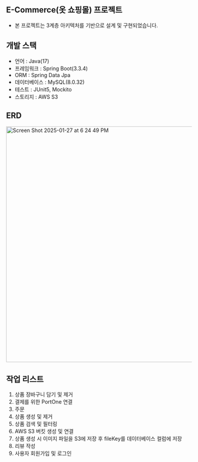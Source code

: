 ## E-Commerce(옷 쇼핑몰) 프로젝트
- 본 프로젝트는 3계층 아키텍처를 기반으로 설계 및 구현되었습니다.

## 개발 스택
- 언어 : Java(17)
- 프레임워크 : Spring Boot(3.3.4)
- ORM : Spring Data Jpa
- 데이터베이스 : MySQL(8.0.32)
- 테스트 : JUnit5, Mockito
- 스토리지 : AWS S3

## ERD
<img width="640" alt="Screen Shot 2025-01-27 at 6 24 49 PM" src="https://github.com/user-attachments/assets/65f32b42-fc03-43ff-a758-fa7a530928af" />


## 작업 리스트
1. 상품 장바구니 담기 및 제거
2. 결제를 위한 PortOne 연결
3. 주문 
4. 상품 생성 및 제거
5. 상품 검색 및 필터링
6. AWS S3 버킷 생성 및 연결
7. 상품 생성 시 이미지 파일을 S3에 저장 후 fileKey를 데이터베이스 컬럼에 저장
8. 리뷰 작성
9. 사용자 회원가입 및 로그인

